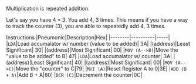 Multiplication is repeated addition. 

Let's say you have 4 * 3. You add 4, 3 times. This means if you have a way to track the counter (3), you are able to repeatedly add 4, 3 times.

Instructions
|Pneumonic|Description|Hex|
|--------|----------|-----|
|`LDA`|Load accumalator w/ number (value to be added)| 3A|
|(address)|Least Significant| 30|
|(address)|Most Significant| 00|
|`MOV (A-->B)`|Move the "value to be added" to B| 47|
|`LDA`|Load accumalator w/ counter| 3A|
|(address)|Least Significant| 40|
|(address)|Most Significant| 00|
|`MOV (A-->C)`|Move the "counter" to C|79|
|`MVI (A)`|Reset Register A to 0|3E|
|`ADD (B + A)`|Add B + A|80|
|`DCR (C)`|Decrement the counter|0C|

